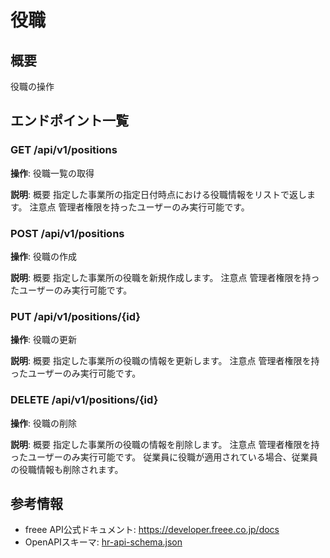 # 役職

## 概要

役職の操作

## エンドポイント一覧

### GET /api/v1/positions

**操作**: 役職一覧の取得

**説明**: 概要 指定した事業所の指定日付時点における役職情報をリストで返します。 注意点 管理者権限を持ったユーザーのみ実行可能です。

### POST /api/v1/positions

**操作**: 役職の作成

**説明**: 概要 指定した事業所の役職を新規作成します。 注意点 管理者権限を持ったユーザーのみ実行可能です。

### PUT /api/v1/positions/{id}

**操作**: 役職の更新

**説明**: 概要 指定した事業所の役職の情報を更新します。 注意点 管理者権限を持ったユーザーのみ実行可能です。

### DELETE /api/v1/positions/{id}

**操作**: 役職の削除

**説明**: 概要 指定した事業所の役職の情報を削除します。 注意点 管理者権限を持ったユーザーのみ実行可能です。 従業員に役職が適用されている場合、従業員の役職情報も削除されます。



## 参考情報

- freee API公式ドキュメント: https://developer.freee.co.jp/docs
- OpenAPIスキーマ: [hr-api-schema.json](../../openapi/hr-api-schema.json)
